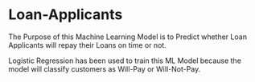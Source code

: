 # Loan-Applicants

The Purpose of this Machine Learning Model is to Predict whether Loan Applicants will repay their Loans on time or not.

Logistic Regression has been used to train this ML Model because the model will classify customers as Will-Pay or Will-Not-Pay.

